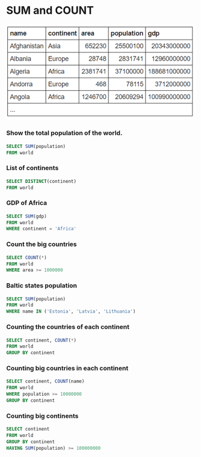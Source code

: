 # SUM and COUNT
![](https://github.com/jasonmchlee/sql-practice/blob/master/sql/table1.png)

### Show the total population of the world.

```sql
SELECT SUM(population)
FROM world
```

### List of continents

```sql
SELECT DISTINCT(continent)
FROM world
```

### GDP of Africa

```sql
SELECT SUM(gdp)
FROM world
WHERE continent = 'Africa'
```

### Count the big countries

```sql
SELECT COUNT(*)
FROM world
WHERE area >= 1000000
```

### Baltic states population

```sql
SELECT SUM(population)
FROM world
WHERE name IN ('Estonia', 'Latvia', 'Lithuania')
```

### Counting the countries of each continent

```sql
SELECT continent, COUNT(*)
FROM world
GROUP BY continent
```

### Counting big countries in each continent

```sql
SELECT continent, COUNT(name)
FROM world
WHERE population >= 10000000
GROUP BY continent
```

### Counting big continents

```sql
SELECT continent
FROM world
GROUP BY continent
HAVING SUM(population) >= 100000000
```
